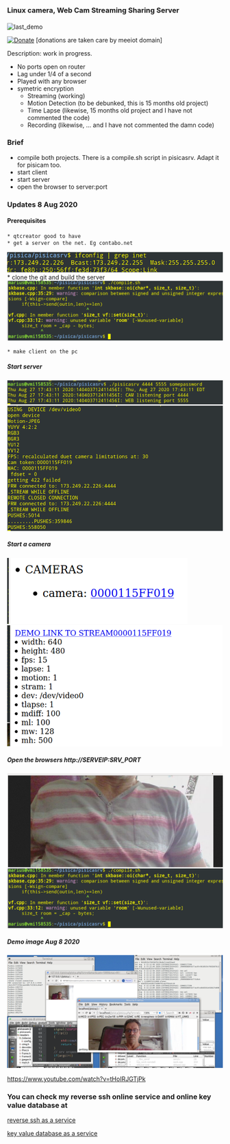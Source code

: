 ### Linux camera, Web Cam Streaming Sharing Server
#### 


 ![last_demo](https://github.com/comarius/pisica/blob/master/pisicaweb/pisicacon.png)



[![Donate](https://img.shields.io/badge/Donate-PayPal-green.svg)](https://www.paypal.com/cgi-bin/webscr?cmd=_s-xclick&hosted_button_id=L9RVWU5NUZ4YG)   [donations are taken care by meeiot domain]


Description: work in progress.

  * No ports open on router
  * Lag under 1/4 of a second
  * Played with any browser
  * symetric encryption
      * Streaming (working)
      * Motion Detection (to be debunked, this is 15 months old project)
      * Time Lapse (likewise, 15 months old project and I have not commented the code)
      * Recording (likewise,  ... and I have not commented the damn code)
    
    
### Brief
   * compile both projects. There is a compile.sh script in pisicasrv. Adapt it for pisicam too.
   * start client
   * start server
   * open the browser to server:port
     
### Updates 8 Aug 2020

#### Prerequisites
    * qtcreator good to have
    * get a server on the net. Eg contabo.net
![last_demo](https://raw.githubusercontent.com/circinusX1/pisica/master/docs/pisi0.png)
    * clone the git and build the server
![last_demo](https://raw.githubusercontent.com/circinusX1/pisica/master/docs/pisi1.png)

    * make client on the pc
    
    
##### Start server
![last_demo](https://raw.githubusercontent.com/circinusX1/pisica/master/docs/pisi2.png)
![last_demo](https://raw.githubusercontent.com/circinusX1/pisica/master/docs/pisi4.png)

##### Start a camera
![last_demo](https://raw.githubusercontent.com/circinusX1/pisica/master/docs/pisi6.png)
![last_demo](https://raw.githubusercontent.com/circinusX1/pisica/master/docs/pisi7.png)

##### Open the browsers  http://SERVEIP:SRV_PORT

![last_demo](https://raw.githubusercontent.com/circinusX1/pisica/master/docs/pisi8.png)
![last_demo](https://raw.githubusercontent.com/circinusX1/pisica/master/docs/pisi1.png)

#####  Demo image Aug 8 2020
 
 ![last_demo](https://raw.githubusercontent.com/circinusX1/pisica/master/pisicaweb/lastfix.png)
 

https://www.youtube.com/watch?v=tHoIRJGTjPk


###  You can check my reverse ssh online service and online key value database at 

[reverse ssh as a service](http://www.mylinuz.com)

[key value database as a service](https://www.meeiot.org)

